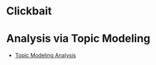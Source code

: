 # Clickbait


# Analysis via Topic Modeling

* [Topic Modeling Analysis](http://nbviewer.jupyter.org/github/rmehta1987/Clickbait/blob/master/Clickbait.ipynb)
